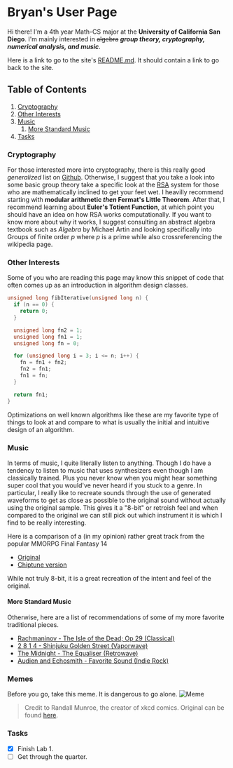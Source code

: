 # Bryan's User Page
Hi there! I'm a 4th year Math-CS major at the **University of California San Diego**. I'm mainly interested in ~~algebra~~ ***group theory, cryptography, numerical analysis, and music***.

Here is a link to go to the site's [README.md](README.md). It should contain a link to go back to the site.

## Table of Contents
1. [Cryptography](#cryptography)
2. [Other Interests](#other-interests)
3. [Music](#music)
   1. [More Standard Music](#more-standard-music)
4. [Tasks](#tasks)

### Cryptography
For those interested more into cryptography, there is this really good *generalized* list on [Github](https://github.com/sobolevn/awesome-cryptography). Otherwise, I suggest that you take a look into some basic group theory take a specific look at the [RSA](https://en.wikipedia.org/wiki/RSA_(cryptosystem)) system for those who are mathematically inclined to get your feet wet. I heavilly recommend starting with **modular arithmetic _then_ Fermat's Little Theorem**. After that, I recommend learning about **Euler's Totient Function**, at which point you should have an idea on how RSA works computationally. If you want to know more about why it works, I suggest consulting an abstract algebra textbook such as *Algebra* by Michael Artin and looking specifically into Groups of finite order *p* where *p* is a prime while also crossreferencing the wikipedia page.

### Other Interests
Some of you who are reading this page may know this snippet of code that often comes up as an introduction in algorithm design classes.

```c++
unsigned long fibIterative(unsigned long n) {
  if (n == 0) {
    return 0;
  }

  unsigned long fn2 = 1;
  unsigned long fn1 = 1;
  unsigned long fn = 0;

  for (unsigned long i = 3; i <= n; i++) {
    fn = fn1 + fn2;
    fn2 = fn1;
    fn1 = fn;
  }

  return fn1;
}
```
Optimizations on well known algorithms like these are my favorite type of things to look at and compare to what is usually the initial and intuitive design of an algorithm.

### Music
In terms of music, I quite literally listen to anything. Though I do have a tendency to listen to music that uses synthesizers even though I am classically trained. Plus you never know when you might hear something super cool that you would've never heard if you stuck to a genre. In particular, I really like to recreate sounds through the use of generated waveforms to get as close as possible to the original sound without actually using the original sample. This gives it a "8-bit" or retroish feel and when compared to the original we can still pick out which instrument it is which I find to be really interesting.

Here is a comparison of a (in my opinion) rather great track from the popular MMORPG Final Fantasy 14
- [Original](https://www.youtube.com/watch?v=GTlbyBg3PeI)
- [Chiptune version](https://youtu.be/uKeYe8L60Mo)

While not truly 8-bit, it is a great recreation of the intent and feel of the original.

#### More Standard Music
Otherwise, here are a list of recommendations of some of my more favorite traditional pieces.
- [Rachmaninov - The Isle of the Dead; Op 29 (Classical)](https://youtu.be/dbbtmskCRUY)
- [2 8 1 4 - Shinjuku Golden Street (Vaporwave)](https://www.youtube.com/watch?v=fgDvrTmF-Fo)
- [The Midnight - The Equaliser (Retrowave)](https://www.youtube.com/watch?v=YP5oIrV0ONk)
- [Audien and Echosmith - Favorite Sound (Indie Rock)](https://www.youtube.com/watch?v=ORA0kWZ7DnA)

### Memes
Before you go, take this meme. It is dangerous to go alone.
![Meme](https://github.com/bdnguyenucsd/cse-110-lab-1/tree/add-gitignore/images/security.png)

> Credit to Randall Munroe, the creator of xkcd comics. Original can be found [here](https://xkcd.com/538/).

### Tasks
- [x] Finish Lab 1.
- [ ] Get through the quarter.
